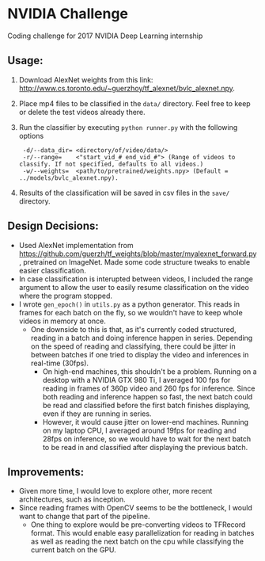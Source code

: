 # NVIDIA Challenge
Coding challenge for 2017 NVIDIA Deep Learning internship

## Usage:
1. Download AlexNet weights from this link: http://www.cs.toronto.edu/~guerzhoy/tf_alexnet/bvlc_alexnet.npy.
2. Place mp4 files to be classified in the `data/` directory. Feel free to keep or delete the test videos already there.
3. Run the classifier by executing `python runner.py` with the following options

        -d/--data_dir= <directory/of/video/data/>
        -r/--range=    <"start_vid_# end_vid_#"> (Range of videos to classify. If not specified, defaults to all videos.)
        -w/--weights=  <path/to/pretrained/weights.npy> (Default = ../models/bvlc_alexnet.npy).
    
4. Results of the classification will be saved in csv files in the `save/` directory.

## Design Decisions:
- Used AlexNet implementation from https://github.com/guerzh/tf_weights/blob/master/myalexnet_forward.py, pretrained on ImageNet. Made some code structure tweaks to enable easier classification.
- In case classification is interupted between videos, I included the range argument to allow the user to easily resume classification on the video where the program stopped.
- I wrote `gen_epoch()` in `utils.py` as a python generator. This reads in frames for each batch on the fly, so we wouldn't have to keep whole videos in memory at once.
    - One downside to this is that, as it's currently coded structured, reading in a batch and doing inference happen in series. Depending on the speed of reading and classifying, there could be jitter in between batches if one tried to display the video and inferences in real-time (30fps).
        - On high-end machines, this shouldn't be a problem. Running on a desktop with a NVIDIA GTX 980 Ti, I averaged 100 fps for reading in frames of 360p video and 260 fps for inference. Since both reading and inference happen so fast, the next batch could be read and classified before the first batch finishes displaying, even if they are running in series. 
        - However, it would cause jitter on lower-end machines. Running on my laptop CPU, I averaged around 19fps for reading and 28fps on inference, so we would have to wait for the next batch to be read in and classified after displaying the previous batch.
        
## Improvements:
- Given more time, I would love to explore other, more recent architectures, such as inception.
- Since reading frames with OpenCV seems to be the bottleneck, I would want to change that part of the pipeline. 
    - One thing to explore would be pre-converting videos to TFRecord format. This would enable easy parallelization for reading in batches as well as reading the next batch on the cpu while classifying the current batch on the GPU.

